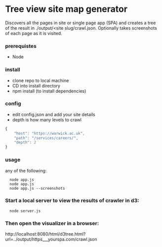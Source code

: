 
# Tree view site map generator

Discovers all the pages in site or single page app (SPA) and creates
a tree of the result in ./output/<site slug/crawl.json. Optionally
takes screenshots of each page as it is visited.


### prerequistes 

- Node 

### install

- clone repo to local machine
- CD into install directory
- npm install (to install dependencies)


### config

- edit config.json and add your site details
- depth is how many levels to crawl

```js
{
    "host": "https://warwick.ac.uk",
    "path": "/services/careers/",
    "depth": 2
}
```


### usage

any of the following:

```console
  node app.js
  node app.js
  node app.js --screenshots
```

### Start a local server to view the results of crawler in d3:

```console
  node server.js
```


### Then open the visualizer in a browser:

  http://localhost:8080/html/d3tree.html?url=../output/https___yourspa.com/crawl.json



